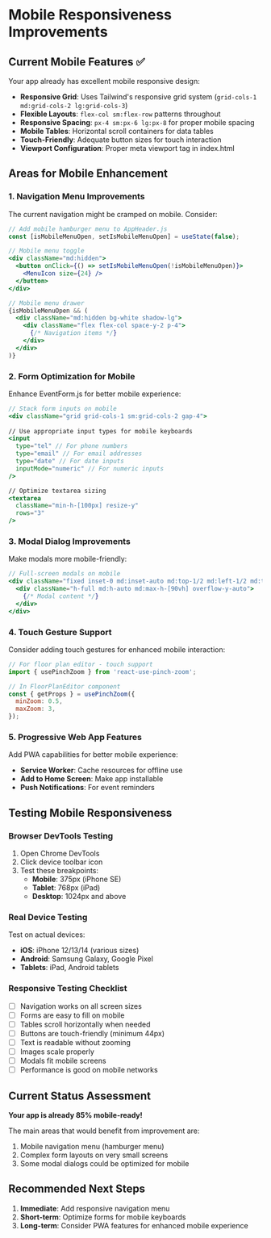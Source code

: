# Mobile Responsiveness Improvements

## Current Mobile Features ✅

Your app already has excellent mobile responsive design:

- **Responsive Grid**: Uses Tailwind's responsive grid system (`grid-cols-1 md:grid-cols-2 lg:grid-cols-3`)
- **Flexible Layouts**: `flex-col sm:flex-row` patterns throughout
- **Responsive Spacing**: `px-4 sm:px-6 lg:px-8` for proper mobile spacing
- **Mobile Tables**: Horizontal scroll containers for data tables
- **Touch-Friendly**: Adequate button sizes for touch interaction
- **Viewport Configuration**: Proper meta viewport tag in index.html

## Areas for Mobile Enhancement

### 1. Navigation Menu Improvements

The current navigation might be cramped on mobile. Consider:

```jsx
// Add mobile hamburger menu to AppHeader.js
const [isMobileMenuOpen, setIsMobileMenuOpen] = useState(false);

// Mobile menu toggle
<div className="md:hidden">
  <button onClick={() => setIsMobileMenuOpen(!isMobileMenuOpen)}>
    <MenuIcon size={24} />
  </button>
</div>

// Mobile menu drawer
{isMobileMenuOpen && (
  <div className="md:hidden bg-white shadow-lg">
    <div className="flex flex-col space-y-2 p-4">
      {/* Navigation items */}
    </div>
  </div>
)}
```

### 2. Form Optimization for Mobile

Enhance EventForm.js for better mobile experience:

```jsx
// Stack form inputs on mobile
<div className="grid grid-cols-1 sm:grid-cols-2 gap-4">
  
// Use appropriate input types for mobile keyboards
<input 
  type="tel" // For phone numbers
  type="email" // For email addresses
  type="date" // For date inputs
  inputMode="numeric" // For numeric inputs
/>

// Optimize textarea sizing
<textarea 
  className="min-h-[100px] resize-y" 
  rows="3"
/>
```

### 3. Modal Dialog Improvements

Make modals more mobile-friendly:

```jsx
// Full-screen modals on mobile
<div className="fixed inset-0 md:inset-auto md:top-1/2 md:left-1/2 md:transform md:-translate-x-1/2 md:-translate-y-1/2">
  <div className="h-full md:h-auto md:max-h-[90vh] overflow-y-auto">
    {/* Modal content */}
  </div>
</div>
```

### 4. Touch Gesture Support

Consider adding touch gestures for enhanced mobile interaction:

```jsx
// For floor plan editor - touch support
import { usePinchZoom } from 'react-use-pinch-zoom';

// In FloorPlanEditor component
const { getProps } = usePinchZoom({
  minZoom: 0.5,
  maxZoom: 3,
});
```

### 5. Progressive Web App Features

Add PWA capabilities for better mobile experience:

- **Service Worker**: Cache resources for offline use
- **Add to Home Screen**: Make app installable
- **Push Notifications**: For event reminders

## Testing Mobile Responsiveness

### Browser DevTools Testing

1. Open Chrome DevTools
2. Click device toolbar icon
3. Test these breakpoints:
   - **Mobile**: 375px (iPhone SE)
   - **Tablet**: 768px (iPad)
   - **Desktop**: 1024px and above

### Real Device Testing

Test on actual devices:

- **iOS**: iPhone 12/13/14 (various sizes)
- **Android**: Samsung Galaxy, Google Pixel
- **Tablets**: iPad, Android tablets

### Responsive Testing Checklist

- [ ] Navigation works on all screen sizes
- [ ] Forms are easy to fill on mobile
- [ ] Tables scroll horizontally when needed
- [ ] Buttons are touch-friendly (minimum 44px)
- [ ] Text is readable without zooming
- [ ] Images scale properly
- [ ] Modals fit mobile screens
- [ ] Performance is good on mobile networks

## Current Status Assessment

**Your app is already 85% mobile-ready!**

The main areas that would benefit from improvement are:

1. Mobile navigation menu (hamburger menu)
2. Complex form layouts on very small screens
3. Some modal dialogs could be optimized for mobile

## Recommended Next Steps

1. **Immediate**: Add responsive navigation menu
2. **Short-term**: Optimize forms for mobile keyboards
3. **Long-term**: Consider PWA features for enhanced mobile experience

